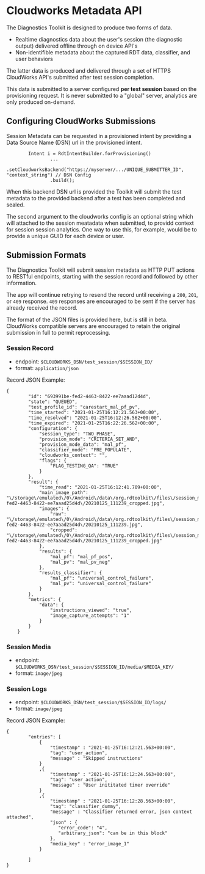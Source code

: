 # Cloudworks Metadata API

The Diagnostics Toolkit is designed to produce two forms of data.
* Realtime diagnostics data about the user's session (the diagnostic output) delivered offline through on device API's
* Non-identifible metadata about the captured RDT data, classifier, and user behaviors

The latter data is produced and delivered through a set of HTTPS CloudWorks API's submitted after test session completion.

This data is submitted to a server configured **per test session** based on the provisioning request. It is never submitted to a "global" server, analytics are only produced on-demand.

## Configuring CloudWorks Submissions

Session Metadata can be requested in a provisioned intent by providing a Data Source Name (DSN) url in the provisioned intent.

```
        Intent i = RdtIntentBuilder.forProvisioning()
                ...
                .setCloudworksBackend("https://myserver/.../UNIQUE_SUBMITTER_ID", "context_string") // DSN Config
                .build();

```

When this backend DSN url is provided the Toolkit will submit the test metadata to the provided backend after a test has been completed and sealed.

The second argument to the cloudworks config is an optional string which will attached to the session meatadata when submitted, to providd context for session session analytics. One way to use this, for example, would be to provide a unique GUID for each device or user.

## Submission Formats

The Diagnostics Toolkit will submit session metadata as HTTP PUT actions to RESTful endpoints, starting with the session record and followed by other information.

The app will continue retrying to resend the record until receiving a `200`, `201`, or `409` response. `409` responses are encouraged to be sent if the server has already received the record.

The format of the JSON files is provided here, but is still in beta. CloudWorks compatible servers are encouraged to retain the original submission in full to permit reprocessing.

### Session Record

* endpoint: `$CLOUDWORKS_DSN/test_session/$SESSION_ID/`
* format: `application/json`

Record JSON Example:

```
{
        "id": "693991be-fed2-4463-8422-ee7aaad12d4d",
        "state": "QUEUED",
        "test_profile_id": "carestart_mal_pf_pv",
        "time_started": "2021-01-25T16:12:21.563+00:00",
        "time_resolved": "2021-01-25T16:12:26.562+00:00",
        "time_expired": "2021-01-25T16:22:26.562+00:00",
        "configuration": {
            "session_type": "TWO_PHASE",
            "provision_mode": "CRITERIA_SET_AND",
            "provision_mode_data": "mal_pf",
            "classifier_mode": "PRE_POPULATE",
            "cloudworks_context": "",
            "flags": {
                "FLAG_TESTING_QA": "TRUE"
            }
        },
        "result": {
            "time_read": "2021-01-25T16:12:41.709+00:00",
            "main_image_path": "\/storage\/emulated\/0\/Android\/data\/org.rdtoolkit\/files\/session_media\/693991be-fed2-4463-8422-ee7aaad25d4d\/20210125_111239_cropped.jpg",
            "images": {
                "raw": "\/storage\/emulated\/0\/Android\/data\/org.rdtoolkit\/files\/session_media\/693991be-fed2-4463-8422-ee7aaad25d4d\/20210125_111239.jpg",
                "cropped": "\/storage\/emulated\/0\/Android\/data\/org.rdtoolkit\/files\/session_media\/693991be-fed2-4463-8422-ee7aaad25d4d\/20210125_111239_cropped.jpg"
            },
            "results": {
                "mal_pf": "mal_pf_pos",
                "mal_pv": "mal_pv_neg"
            },
            "results_classifier": {
                "mal_pf": "universal_control_failure",
                "mal_pv": "universal_control_failure"
            }
        },
        "metrics": {
            "data": {
                "instructions_viewed": "true",
                "image_capture_attempts": "1"
            }
        }
    }
```

### Session Media

* endpoint: `$CLOUDWORKS_DSN/test_session/$SESSION_ID/media/$MEDIA_KEY/`
* format: `image/jpeg`

### Session Logs

* endpoint: `$CLOUDWORKS_DSN/test_session/$SESSION_ID/logs/`
* format: `image/jpeg`

Record JSON Example:

```
{
        "entries": [
            {
                "timestamp" : "2021-01-25T16:12:21.563+00:00",
                "tag": "user_action",
                "message" : "Skipped instructions"
            }
            ,{
                "timestamp" : "2021-01-25T16:12:24.563+00:00",
                "tag": "user_action",
                "message" : "User inititated timer override"
            }
            ,{
                "timestamp" : "2021-01-25T16:12:28.563+00:00",
                "tag": "classifier_dummy",
                "message" : "Classifier returned error, json context attached",
                "json" : {
                   "error_code": "4",
                   "arbitrary_json": "can be in this block"
                },
                "media_key" : "error_image_1"
            }
            
        ]
}
```
